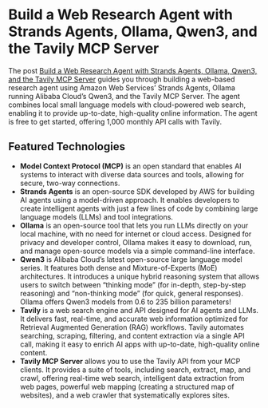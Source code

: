 # Build a Web Research Agent with Strands Agents, Ollama, Qwen3, and the Tavily MCP Server

The post [Build a Web Research Agent with Strands Agents, Ollama, Qwen3, and the Tavily MCP Server](https://garystafford.medium.com/build-a-web-research-agent-with-strands-agents-ollama-qwen3-and-the-tavily-mcp-server-8e1a1baf0f0d) guides you through building a web-based research agent using Amazon Web Services’ Strands Agents, Ollama running Alibaba Cloud’s Qwen3, and the Tavily MCP Server. The agent combines local small language models with cloud-powered web search, enabling it to provide up-to-date, high-quality online information. The agent is free to get started, offering 1,000 monthly API calls with Tavily.

## Featured Technologies

- __Model Context Protocol (MCP)__ is an open standard that enables AI systems to interact with diverse data sources and tools, allowing for secure, two-way connections.
- __Strands Agents__ is an open-source SDK developed by AWS for building AI agents using a model-driven approach. It enables developers to create intelligent agents with just a few lines of code by combining large language models (LLMs) and tool integrations.
- __Ollama__ is an open-source tool that lets you run LLMs directly on your local machine, with no need for internet or cloud access. Designed for privacy and developer control, Ollama makes it easy to download, run, and manage open-source models via a simple command-line interface.
- __Qwen3__ is Alibaba Cloud’s latest open-source large language model series. It features both dense and Mixture-of-Experts (MoE) architectures. It introduces a unique hybrid reasoning system that allows users to switch between “thinking mode” (for in-depth, step-by-step reasoning) and “non-thinking mode” (for quick, general responses). Ollama offers Qwen3 models from 0.6 to 235 billion parameters!
- __Tavily__ is a web search engine and API designed for AI agents and LLMs. It delivers fast, real-time, and accurate web information optimized for Retrieval Augmented Generation (RAG) workflows. Tavily automates searching, scraping, filtering, and content extraction via a single API call, making it easy to enrich AI apps with up-to-date, high-quality online content.
- __Tavily MCP Server__ allows you to use the Tavily API from your MCP clients. It provides a suite of tools, including search, extract, map, and crawl, offering real-time web search, intelligent data extraction from web pages, powerful web mapping (creating a structured map of websites), and a web crawler that systematically explores sites.
